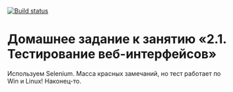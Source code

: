 [![Build status](https://ci.appveyor.com/api/projects/status/ilkih9psb0g1qd7d?svg=true)](https://ci.appveyor.com/project/sergey-ssf/aqa-selenium)

# Домашнее задание к занятию «2.1. Тестирование веб-интерфейсов»

Используем Selenium. 
Масса красных замечаний, но тест работает по Win и Linux! Наконец-то.
